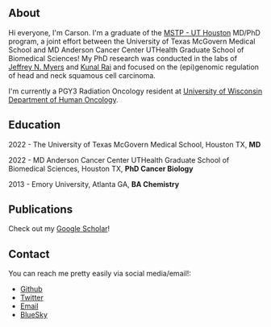 ## About
Hi everyone, I'm Carson. I'm a graduate of the [MSTP - UT Houston](https://gsbs.uth.edu/mdphd/) MD/PhD program, a joint effort between the University of Texas McGovern Medical School and MD Anderson Cancer Center UTHealth Graduate School of Biomedical Sciences! My PhD research was conducted in the labs of [Jeffrey N. Myers](https://faculty.mdanderson.org/profiles/jeffrey_myers.html) and [Kunal Rai](https://www.mdanderson.org/research/departments-labs-institutes/labs/rai-laboratory.html) and focused on the (epi)genomic regulation of head and neck squamous cell carcinoma.

I'm currently a PGY3 Radiation Oncology resident at [University of Wisconsin Department of Human Oncology](https://www.humonc.wisc.edu/).

## Education

2022 - The University of Texas McGovern Medical School, Houston TX, **MD**

2022 - MD Anderson Cancer Center UTHealth Graduate School of Biomedical Sciences, Houston TX, **PhD Cancer Biology**

2013 - Emory University, Atlanta GA, **BA Chemistry**

## Publications

Check out my [Google Scholar](https://scholar.google.com/citations?user=HNtl0w8AAAAJ&hl=en)!

## Contact

You can reach me pretty easily via social media/email!:

- [Github](https://github.com/sccallahan)
- [Twitter](https://twitter.com/scarsoncallahan)
- [Email](mailto:scarsoncallahan@protonmail.com)
- [BlueSky](https://bsky.app/profile/scarsoncallahan.bsky.social)
